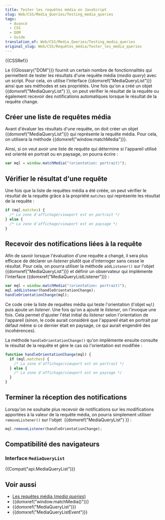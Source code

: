 ```yaml
---
title: Tester les requêtes média en JavaScript
slug: Web/CSS/Media_Queries/Testing_media_queries
tags:
  - Avancé
  - CSS
  - DOM
  - Guide
translation_of: Web/CSS/Media_Queries/Testing_media_queries
original_slug: Web/CSS/Requêtes_média/Tester_les_media_queries
---
```

{{CSSRef}}

Le {{Glossary("DOM")}} fournit un certain nombre de fonctionnalités qui permettent de tester les résultats d'une requête média (_media query_) avec un script. Pour cela, on utilise l'interface {{domxref("MediaQueryList")}} ainsi que ses méthodes et ses propriétés. Une fois qu'on a créé un objet {{domxref("MediaQueryList") }}, on peut vérifier le résultat de la requête ou également recevoir des notifications automatiques lorsque le résultat de la requête change.

## Créer une liste de requêtes média

Avant d'évaluer les résultats d'une requête, on doit créer un objet {{domxref("MediaQueryList")}} qui représente la requête média. Pour cela, on utilisera la méthode {{domxref("window.matchMedia")}}.

Ainsi, si on veut avoir une liste de requête qui détermine si l'appareil utilisé est orienté en portrait ou en paysage, on pourra écrire :

```js
var mql = window.matchMedia("(orientation: portrait)");
```

## Vérifier le résultat d'une requête

Une fois que la liste de requêtes média a été créée, on peut vérifier le résultat de la requête grâce à la propriété `matches` qui représente les résultat de la requête :

```js
if (mql.matches) {
  /* La zone d'affichage/viewport est en portrait */
} else {
  /* La zone d'affichage/viewport est en paysage */
}
```

## Recevoir des notifications liées à la requête

Afin de savoir lorsque l'évaluation d'une requête a changé, il sera plus efficace de déclarer un _listener_ plutôt que d'interroger sans cesse le résultat. Pour cela, on pourra utiliser la méthode `addListener()` sur l'objet {{domxref("MediaQueryList")}} et définir un observateur qui implémente l'interface {{domxref("MediaQueryListListener")}} :

```js
var mql = window.matchMedia("(orientation: portrait)");
mql.addListener(handleOrientationChange);
handleOrientationChange(mql);
```

Ce code crée la liste de requêtes média qui teste l'orientation (l'objet `mql`) puis ajoute un _listener_. Une fois qu'on a ajouté le _listener_, on l'invoque une fois. Cela permet d'ajuster l'état initial du _listener_ selon l'orientation de l'appareil (sinon, le code aurait considéré que l'appareil était en portrait par défaut même si ce dernier était en paysage, ce qui aurait engendré des incohérences).

La méthode `handleOrientationChange()` qu'on implémente ensuite consulte le résultat de la requête et gère le cas où l'orientation est modifiée :

```js
function handleOrientationChange(mql) {
  if (mql.matches) {
    /* La zone d'affichage/viewport est en portrait */
  } else {
    /* La zone d'affichage/viewport est en paysage */
  }
}
```

## Terminer la réception des notifications

Lorsqu'on ne souhaite plus recevoir de notifications sur les modifications apportées à la valeur de la requête média, on pourra simplement utiliser `removeListener()` sur l'objet  {{domxref("MediaQueryList") }} :

```js
mql.removeListener(handleOrientationChange);
```

## Compatibilité des navigateurs

### Interface `MediaQueryList`

{{Compat("api.MediaQueryList")}}

## Voir aussi

- [Les requêtes média (_media queries_)](/fr/docs/Web/CSS/Requêtes_média/Utiliser_les_Media_queries "CSS/Media queries")
- {{domxref("window.matchMedia()")}}
- {{domxref("MediaQueryList")}}
- {{domxref("MediaQueryListEvent")}}
